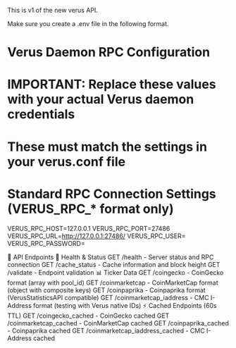 This is v1 of the new verus API.

Make sure you create a .env file in the following format.

# Verus Daemon RPC Configuration
# IMPORTANT: Replace these values with your actual Verus daemon credentials
# These must match the settings in your verus.conf file

# Standard RPC Connection Settings (VERUS_RPC_* format only)
VERUS_RPC_HOST=127.0.0.1
VERUS_RPC_PORT=27486
VERUS_RPC_URL=http://127.0.0.1:27486/
VERUS_RPC_USER=
VERUS_RPC_PASSWORD=



📡 API Endpoints
🏥 Health & Status
GET /health - Server status and RPC connection
GET /cache_status - Cache information and block height
GET /validate - Endpoint validation
📊 Ticker Data
GET /coingecko - CoinGecko format (array with pool_id)
GET /coinmarketcap - CoinMarketCap format (object with composite keys)
GET /coinpaprika - Coinpaprika format (VerusStatisticsAPI compatible)
GET /coinmarketcap_iaddress - CMC I-Address format (testing with Verus native IDs)
⚡ Cached Endpoints (60s TTL)
GET /coingecko_cached - CoinGecko cached
GET /coinmarketcap_cached - CoinMarketCap cached
GET /coinpaprika_cached - Coinpaprika cached
GET /coinmarketcap_iaddress_cached - CMC I-Address cached
